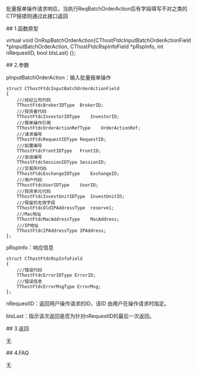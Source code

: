 <p>批量报单操作请求响应，当执行ReqBatchOrderAction后有字段填写不对之类的CTP报错则通过此接口返回</p>
<span class="anchor" id="565ab74a-4e87-44f8-807c-e8ea46414032"></span>
## 1.函数原型
<p>virtual void OnRspBatchOrderAction(CThostFtdcInputBatchOrderActionField *pInputBatchOrderAction, CThostFtdcRspInfoField *pRspInfo, int nRequestID, bool bIsLast) {};</p>
<span class="anchor" id="7a5b87ab-be92-41ab-ba9c-6a075a6ed767"></span>
## 2.参数
<p>pInputBatchOrderAction：输入批量报单操作</p>
<pre><code>struct CThostFtdcInputBatchOrderActionField
{
    ///经纪公司代码
    TThostFtdcBrokerIDType  BrokerID;
    ///投资者代码
    TThostFtdcInvestorIDType    InvestorID;
    ///报单操作引用
    TThostFtdcOrderActionRefType    OrderActionRef;
    ///请求编号
    TThostFtdcRequestIDType RequestID;
    ///前置编号
    TThostFtdcFrontIDType   FrontID;
    ///会话编号
    TThostFtdcSessionIDType SessionID;
    ///交易所代码
    TThostFtdcExchangeIDType    ExchangeID;
    ///用户代码
    TThostFtdcUserIDType    UserID;
    ///投资单元代码
    TThostFtdcInvestUnitIDType  InvestUnitID;
    ///保留的无效字段
    TThostFtdcOldIPAddressType  reserve1;
    ///Mac地址
    TThostFtdcMacAddressType    MacAddress;
    ///IP地址
    TThostFtdcIPAddressType IPAddress;
};
</code></pre>
<p>pRspInfo：响应信息</p>
<pre><code>struct CThostFtdcRspInfoField
{
    ///错误代码
    TThostFtdcErrorIDType ErrorID;
    ///错误信息
    TThostFtdcErrorMsgType ErrorMsg;
};
</code></pre>
<p>nRequestID：返回用户操作请求的ID，该ID 由用户在操作请求时指定。</p>
<p>bIsLast：指示该次返回是否为针对nRequestID的最后一次返回。</p>
<span class="anchor" id="f837c2c5-55c6-4daf-b60c-5146dc8265ff"></span>
## 3.返回
<p>无</p>
<span class="anchor" id="e440c255-037f-4cfb-8c89-0136dbed22b3"></span>
## 4.FAQ
<p>无</p>
